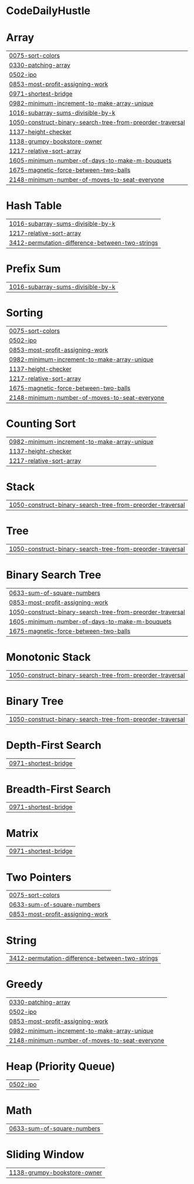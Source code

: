 # CodeDailyHustle


# Array
|  |
| ------- |
| [0075-sort-colors](https://github.com/jahnvisahni31/DailyCoding-leetcode/tree/master/0075-sort-colors) |
| [0330-patching-array](https://github.com/jahnvisahni31/DailyCoding-leetcode/tree/master/0330-patching-array) |
| [0502-ipo](https://github.com/jahnvisahni31/DailyCoding-leetcode/tree/master/0502-ipo) |
| [0853-most-profit-assigning-work](https://github.com/jahnvisahni31/DailyCoding-leetcode/tree/master/0853-most-profit-assigning-work) |
| [0971-shortest-bridge](https://github.com/jahnvisahni31/DailyCoding-leetcode/tree/master/0971-shortest-bridge) |
| [0982-minimum-increment-to-make-array-unique](https://github.com/jahnvisahni31/DailyCoding-leetcode/tree/master/0982-minimum-increment-to-make-array-unique) |
| [1016-subarray-sums-divisible-by-k](https://github.com/jahnvisahni31/DailyCoding-leetcode/tree/master/1016-subarray-sums-divisible-by-k) |
| [1050-construct-binary-search-tree-from-preorder-traversal](https://github.com/jahnvisahni31/DailyCoding-leetcode/tree/master/1050-construct-binary-search-tree-from-preorder-traversal) |
| [1137-height-checker](https://github.com/jahnvisahni31/DailyCoding-leetcode/tree/master/1137-height-checker) |
| [1138-grumpy-bookstore-owner](https://github.com/jahnvisahni31/DailyCoding-leetcode/tree/master/1138-grumpy-bookstore-owner) |
| [1217-relative-sort-array](https://github.com/jahnvisahni31/DailyCoding-leetcode/tree/master/1217-relative-sort-array) |
| [1605-minimum-number-of-days-to-make-m-bouquets](https://github.com/jahnvisahni31/DailyCoding-leetcode/tree/master/1605-minimum-number-of-days-to-make-m-bouquets) |
| [1675-magnetic-force-between-two-balls](https://github.com/jahnvisahni31/DailyCoding-leetcode/tree/master/1675-magnetic-force-between-two-balls) |
| [2148-minimum-number-of-moves-to-seat-everyone](https://github.com/jahnvisahni31/DailyCoding-leetcode/tree/master/2148-minimum-number-of-moves-to-seat-everyone) |
# Hash Table
|  |
| ------- |
| [1016-subarray-sums-divisible-by-k](https://github.com/jahnvisahni31/DailyCoding-leetcode/tree/master/1016-subarray-sums-divisible-by-k) |
| [1217-relative-sort-array](https://github.com/jahnvisahni31/DailyCoding-leetcode/tree/master/1217-relative-sort-array) |
| [3412-permutation-difference-between-two-strings](https://github.com/jahnvisahni31/DailyCoding-leetcode/tree/master/3412-permutation-difference-between-two-strings) |
# Prefix Sum
|  |
| ------- |
| [1016-subarray-sums-divisible-by-k](https://github.com/jahnvisahni31/DailyCoding-leetcode/tree/master/1016-subarray-sums-divisible-by-k) |
# Sorting
|  |
| ------- |
| [0075-sort-colors](https://github.com/jahnvisahni31/DailyCoding-leetcode/tree/master/0075-sort-colors) |
| [0502-ipo](https://github.com/jahnvisahni31/DailyCoding-leetcode/tree/master/0502-ipo) |
| [0853-most-profit-assigning-work](https://github.com/jahnvisahni31/DailyCoding-leetcode/tree/master/0853-most-profit-assigning-work) |
| [0982-minimum-increment-to-make-array-unique](https://github.com/jahnvisahni31/DailyCoding-leetcode/tree/master/0982-minimum-increment-to-make-array-unique) |
| [1137-height-checker](https://github.com/jahnvisahni31/DailyCoding-leetcode/tree/master/1137-height-checker) |
| [1217-relative-sort-array](https://github.com/jahnvisahni31/DailyCoding-leetcode/tree/master/1217-relative-sort-array) |
| [1675-magnetic-force-between-two-balls](https://github.com/jahnvisahni31/DailyCoding-leetcode/tree/master/1675-magnetic-force-between-two-balls) |
| [2148-minimum-number-of-moves-to-seat-everyone](https://github.com/jahnvisahni31/DailyCoding-leetcode/tree/master/2148-minimum-number-of-moves-to-seat-everyone) |
# Counting Sort
|  |
| ------- |
| [0982-minimum-increment-to-make-array-unique](https://github.com/jahnvisahni31/DailyCoding-leetcode/tree/master/0982-minimum-increment-to-make-array-unique) |
| [1137-height-checker](https://github.com/jahnvisahni31/DailyCoding-leetcode/tree/master/1137-height-checker) |
| [1217-relative-sort-array](https://github.com/jahnvisahni31/DailyCoding-leetcode/tree/master/1217-relative-sort-array) |
# Stack
|  |
| ------- |
| [1050-construct-binary-search-tree-from-preorder-traversal](https://github.com/jahnvisahni31/DailyCoding-leetcode/tree/master/1050-construct-binary-search-tree-from-preorder-traversal) |
# Tree
|  |
| ------- |
| [1050-construct-binary-search-tree-from-preorder-traversal](https://github.com/jahnvisahni31/DailyCoding-leetcode/tree/master/1050-construct-binary-search-tree-from-preorder-traversal) |
# Binary Search Tree
|  |
| ------- |
| [0633-sum-of-square-numbers](https://github.com/jahnvisahni31/DailyCoding-leetcode/tree/master/0633-sum-of-square-numbers) |
| [0853-most-profit-assigning-work](https://github.com/jahnvisahni31/DailyCoding-leetcode/tree/master/0853-most-profit-assigning-work) |
| [1050-construct-binary-search-tree-from-preorder-traversal](https://github.com/jahnvisahni31/DailyCoding-leetcode/tree/master/1050-construct-binary-search-tree-from-preorder-traversal) |
| [1605-minimum-number-of-days-to-make-m-bouquets](https://github.com/jahnvisahni31/DailyCoding-leetcode/tree/master/1605-minimum-number-of-days-to-make-m-bouquets) |
| [1675-magnetic-force-between-two-balls](https://github.com/jahnvisahni31/DailyCoding-leetcode/tree/master/1675-magnetic-force-between-two-balls) |
# Monotonic Stack
|  |
| ------- |
| [1050-construct-binary-search-tree-from-preorder-traversal](https://github.com/jahnvisahni31/DailyCoding-leetcode/tree/master/1050-construct-binary-search-tree-from-preorder-traversal) |
# Binary Tree
|  |
| ------- |
| [1050-construct-binary-search-tree-from-preorder-traversal](https://github.com/jahnvisahni31/DailyCoding-leetcode/tree/master/1050-construct-binary-search-tree-from-preorder-traversal) |
# Depth-First Search
|  |
| ------- |
| [0971-shortest-bridge](https://github.com/jahnvisahni31/DailyCoding-leetcode/tree/master/0971-shortest-bridge) |
# Breadth-First Search
|  |
| ------- |
| [0971-shortest-bridge](https://github.com/jahnvisahni31/DailyCoding-leetcode/tree/master/0971-shortest-bridge) |
# Matrix
|  |
| ------- |
| [0971-shortest-bridge](https://github.com/jahnvisahni31/DailyCoding-leetcode/tree/master/0971-shortest-bridge) |
# Two Pointers
|  |
| ------- |
| [0075-sort-colors](https://github.com/jahnvisahni31/DailyCoding-leetcode/tree/master/0075-sort-colors) |
| [0633-sum-of-square-numbers](https://github.com/jahnvisahni31/DailyCoding-leetcode/tree/master/0633-sum-of-square-numbers) |
| [0853-most-profit-assigning-work](https://github.com/jahnvisahni31/DailyCoding-leetcode/tree/master/0853-most-profit-assigning-work) |
# String
|  |
| ------- |
| [3412-permutation-difference-between-two-strings](https://github.com/jahnvisahni31/DailyCoding-leetcode/tree/master/3412-permutation-difference-between-two-strings) |
# Greedy
|  |
| ------- |
| [0330-patching-array](https://github.com/jahnvisahni31/DailyCoding-leetcode/tree/master/0330-patching-array) |
| [0502-ipo](https://github.com/jahnvisahni31/DailyCoding-leetcode/tree/master/0502-ipo) |
| [0853-most-profit-assigning-work](https://github.com/jahnvisahni31/DailyCoding-leetcode/tree/master/0853-most-profit-assigning-work) |
| [0982-minimum-increment-to-make-array-unique](https://github.com/jahnvisahni31/DailyCoding-leetcode/tree/master/0982-minimum-increment-to-make-array-unique) |
| [2148-minimum-number-of-moves-to-seat-everyone](https://github.com/jahnvisahni31/DailyCoding-leetcode/tree/master/2148-minimum-number-of-moves-to-seat-everyone) |
# Heap (Priority Queue)
|  |
| ------- |
| [0502-ipo](https://github.com/jahnvisahni31/DailyCoding-leetcode/tree/master/0502-ipo) |
# Math
|  |
| ------- |
| [0633-sum-of-square-numbers](https://github.com/jahnvisahni31/DailyCoding-leetcode/tree/master/0633-sum-of-square-numbers) |
# Sliding Window
|  |
| ------- |
| [1138-grumpy-bookstore-owner](https://github.com/jahnvisahni31/DailyCoding-leetcode/tree/master/1138-grumpy-bookstore-owner) |